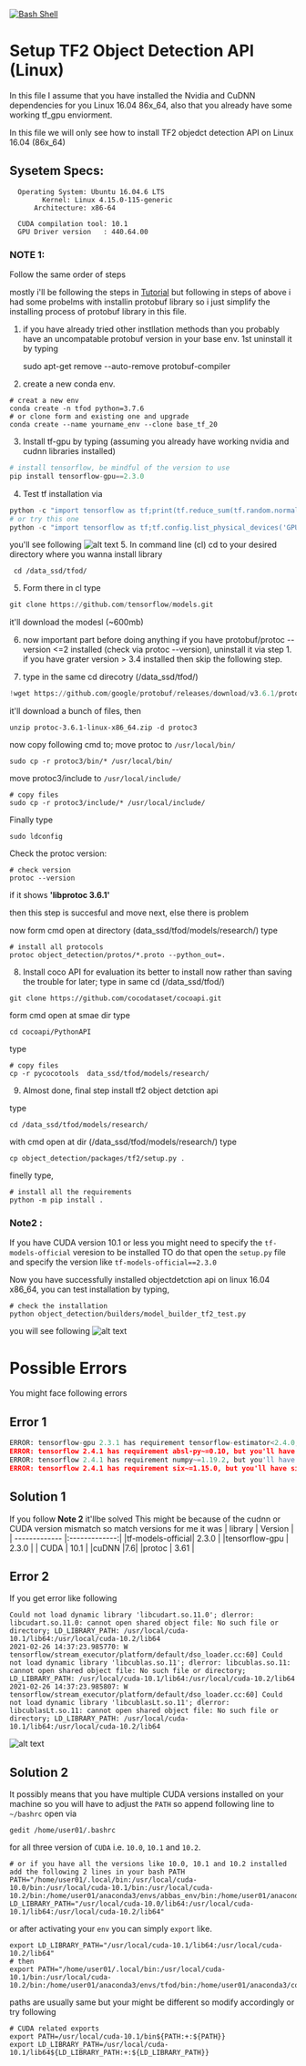 [![Bash Shell](https://badges.frapsoft.com/bash/v1/bash.png?v=103)](https://github.com/ellerbrock/open-source-badges/)
# Setup TF2 Object Detection API (Linux)

In this file I assume that you have installed the Nvidia and CuDNN dependencies for you Linux 16.04 86x_64, 
also that you already have some working tf_gpu enviorment.

In this file we will only see how to install TF2 objedct detection API on Linux 16.04 (86x_64)

## Sysetem Specs:

	  Operating System: Ubuntu 16.04.6 LTS
		    Kernel: Linux 4.15.0-115-generic
	      Architecture: x86-64

	  CUDA compilation tool: 10.1
	  GPU Driver version   : 440.64.00


### NOTE 1: 
Follow the same order of steps


mostly i'll be following the steps in 
[Tutorial](https://tensorflow-object-detection-api-tutorial.readthedocs.io/en/latest/install.html)
but following in steps of above i had some probelms with installin protobuf library so i just simplify the 
installing process of protobuf library in this file.


1. if you have already tried other instllation methods than you probably have an uncompatable protobuf version in your base env.
   1st uninstall it by typing
	
	sudo apt-get remove --auto-remove protobuf-compiler

2. create a new conda env.
```
# creat a new env 
conda create -n tfod python=3.7.6
# or clone form and existing one and upgrade
conda create --name yourname_env --clone base_tf_20 
```
3. Install tf-gpu by typing (assuming you already have working nvidia and cudnn libraries installed)
```python
# install tensorflow, be mindful of the version to use
pip install tensorflow-gpu==2.3.0	
```
4. Test tf installation via 
```python	
python -c "import tensorflow as tf;print(tf.reduce_sum(tf.random.normal([1000, 1000])))"
# or try this one
python -c "import tensorflow as tf;tf.config.list_physical_devices('GPU')"
```
you'll see following 
![alt text](https://github.com/Mr-TalhaIlyas/tf2-Object-Detection-API/blob/master/screens/img2.png)
5. In command line (cl) cd to your desired directory where you wanna install library
```
 cd /data_ssd/tfod/
```
5. Form there in cl type 
```python
git clone https://github.com/tensorflow/models.git
```
it'll download the modesl (~600mb)

6. now important part before doing anything if you have protobuf/protoc --version <=2 installed (check via protoc --version), uninstall it via step 1.
   if you have grater version > 3.4 installed then skip the following step.

7. type in the same cd direcotry (/data_ssd/tfod/)
```python
!wget https://github.com/google/protobuf/releases/download/v3.6.1/protoc-3.6.1-linux-x86_64.zip
```
it'll download a bunch of files, then 

```	
unzip protoc-3.6.1-linux-x86_64.zip -d protoc3
```
now copy following cmd to;
move protoc to `/usr/local/bin/`
```
sudo cp -r protoc3/bin/* /usr/local/bin/
```
move protoc3/include to `/usr/local/include/`
```
# copy files
sudo cp -r protoc3/include/* /usr/local/include/
```
Finally type
```
sudo ldconfig
```
Check the protoc version:
```
# check version
protoc --version
```
if it shows **'libprotoc 3.6.1'**

then this step is succesful and move next, else there is problem

now form cmd open at directory (data_ssd/tfod/models/research/) type
```
# install all protocols
protoc object_detection/protos/*.proto --python_out=.
```
8. Install coco API for evaluation its better to install now rather than saving the trouble for later;
type in same cd (/data_ssd/tfod/)
```
git clone https://github.com/cocodataset/cocoapi.git
```
form cmd open at smae dir type
```
cd cocoapi/PythonAPI 
```
type 
```
# copy files
cp -r pycocotools  data_ssd/tfod/models/research/
```
9. Almost done, final step install tf2 object detction api

type 
```
cd /data_ssd/tfod/models/research/
```
with cmd open at dir (/data_ssd/tfod/models/research/) type
```
cp object_detection/packages/tf2/setup.py .
```
finelly type,
```
# install all the requirements 
python -m pip install .
```
### Note2 :
If you have CUDA version 10.1 or less you might need to specify the `tf-models-official` veresion to be installed 
TO do that open the `setup.py` file and specify the version like `tf-models-official==2.3.0`

Now you have successfully installed objectdetction api on linux 16.04 x86_64, you can test installation by typing,
```
# check the installation
python object_detection/builders/model_builder_tf2_test.py
```
you will see following
![alt text](https://github.com/Mr-TalhaIlyas/tf2-Object-Detection-API/blob/master/screens/img3.png)
# Possible Errors
You might face following errors

## Error 1
```python
ERROR: tensorflow-gpu 2.3.1 has requirement tensorflow-estimator<2.4.0,>=2.3.0, but you'll have tensorflow-estimator 2.4.0 which is incompatible.
ERROR: tensorflow 2.4.1 has requirement absl-py~=0.10, but you'll have absl-py 0.9.0 which is incompatible.
ERROR: tensorflow 2.4.1 has requirement numpy~=1.19.2, but you'll have numpy 1.18.0 which is incompatible.
ERROR: tensorflow 2.4.1 has requirement six~=1.15.0, but you'll have six 1.13.0 which is incompatible.
```
## Solution 1
If you follow **Note 2** it'llbe solved
This might be because of the cudnn or CUDA version mismatch so match versions for me it was
| library        | Version     |
| ------------- |:-------------:|
|tf-models-official| 2.3.0 |
|tensorflow-gpu    | 2.3.0 |
| CUDA | 10.1      |
|cuDNN |7.6|
|protoc | 3.61 |

## Error 2
If you get error like following
```
Could not load dynamic library 'libcudart.so.11.0'; dlerror: libcudart.so.11.0: cannot open shared object file: No such file or directory; LD_LIBRARY_PATH: /usr/local/cuda-10.1/lib64:/usr/local/cuda-10.2/lib64
2021-02-26 14:37:23.985770: W tensorflow/stream_executor/platform/default/dso_loader.cc:60] Could not load dynamic library 'libcublas.so.11'; dlerror: libcublas.so.11: cannot open shared object file: No such file or directory; LD_LIBRARY_PATH: /usr/local/cuda-10.1/lib64:/usr/local/cuda-10.2/lib64
2021-02-26 14:37:23.985807: W tensorflow/stream_executor/platform/default/dso_loader.cc:60] Could not load dynamic library 'libcublasLt.so.11'; dlerror: libcublasLt.so.11: cannot open shared object file: No such file or directory; LD_LIBRARY_PATH: /usr/local/cuda-10.1/lib64:/usr/local/cuda-10.2/lib64
```
![alt text](https://github.com/Mr-TalhaIlyas/tf2-Object-Detection-API/blob/master/screens/img4.png)
## Solution 2
It possibly means that you have multiple CUDA versions installed on your machine so you will have to adjust the `PATH`
so append following line to `~/bashrc`
open via
```
gedit /home/user01/.bashrc
```
for all three version of `CUDA` i.e. `10.0`, `10.1` and `10.2`.
```
# or if you have all the versions like 10.0, 10.1 and 10.2 installed add the following 2 lines in your bash PATH
PATH="/home/user01/.local/bin:/usr/local/cuda-10.0/bin:/usr/local/cuda-10.1/bin:/usr/local/cuda-10.2/bin:/home/user01/anaconda3/envs/abbas_env/bin:/home/user01/anaconda3/condabin:/usr/local/sbin:/usr/local/bin:/usr/sbin:/usr/bin:/sbin:/bin:/usr/games:/usr/local/games:/snap/bin"
LD_LIBRARY_PATH="/usr/local/cuda-10.0/lib64:/usr/local/cuda-10.1/lib64:/usr/local/cuda-10.2/lib64"
```
or after activating your `env` you can simply `export` like.
```
export LD_LIBRARY_PATH="/usr/local/cuda-10.1/lib64:/usr/local/cuda-10.2/lib64"
# then
export PATH="/home/user01/.local/bin:/usr/local/cuda-10.1/bin:/usr/local/cuda-10.2/bin:/home/user01/anaconda3/envs/tfod/bin:/home/user01/anaconda3/condabin:/usr/local/sbin:/usr/local/bin:/usr/sbin:/usr/bin:/sbin:/bin:/usr/games:/usr/local/games:/snap/bin"
```

paths are usually same but your might be different so modify accordingly
or try following
```
# CUDA related exports
export PATH=/usr/local/cuda-10.1/bin${PATH:+:${PATH}}
export LD_LIBRARY_PATH=/usr/local/cuda-10.1/lib64${LD_LIBRARY_PATH:+:${LD_LIBRARY_PATH}}
```

